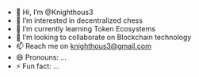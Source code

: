 - 👋 Hi, I’m @Knighthous3
- 👀 I’m interested in decentralized chess 
- 🌱 I’m currently learning Token Ecosystems 
- 💞️ I’m looking to collaborate on Blockchain technology 
- 📫 Reach me on knighthous3@gmail.com
- 😄 Pronouns: ...
- ⚡ Fun fact: ...

<!---
Knighthous3/Knighthous3 is a ✨ special ✨ repository because its `README.md` (this file) appears on your GitHub profile.
You can click the Preview link to take a look at your changes.
--->
